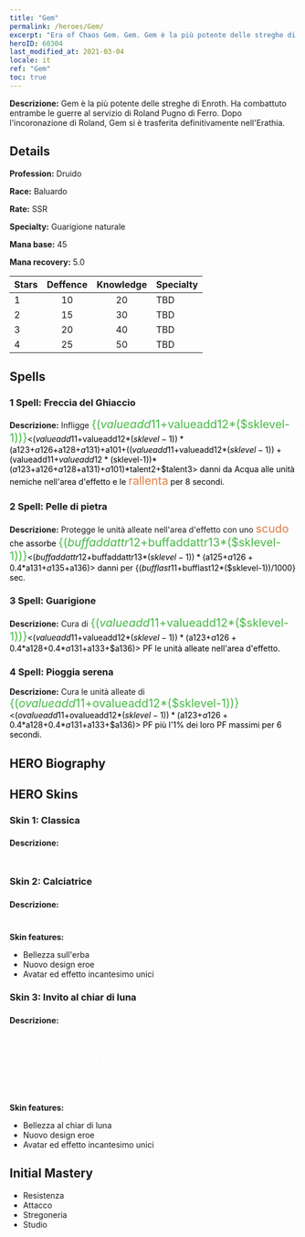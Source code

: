 ```yaml
---
title: "Gem"
permalink: /heroes/Gem/
excerpt: "Era of Chaos Gem. Gem. Gem è la più potente delle streghe di Enroth. Ha combattuto entrambe le guerre al servizio di Roland Pugno di Ferro. Dopo l'incoronazione di Roland, Gem si è trasferita definitivamente nell'Erathia."
heroID: 60304
last_modified_at: 2021-03-04
locale: it
ref: "Gem"
toc: true
---
```

 **Descrizione:** Gem è la più potente delle streghe di Enroth. Ha combattuto entrambe le guerre al servizio di Roland Pugno di Ferro. Dopo l'incoronazione di Roland, Gem si è trasferita definitivamente nell'Erathia.
## Details
 **Profession:** Druido

 **Race:** Baluardo

 **Rate:** SSR

 **Specialty:** Guarigione naturale

 **Mana base:** 45

 **Mana recovery:** 5.0


  | Stars   |    Deffence    |    Knowledge   |      Specialty     |
  |---------|:---------------:|:---------------:|--------------------|
  |    1    | 10 | 20 | TBD |
  |    2    | 15 | 30 | TBD |
  |    3    | 20 | 40 | TBD |
  |    4    | 25 | 50 | TBD |

## Spells
### 1 Spell: Freccia del Ghiaccio
 **Descrizione:** Infligge <span style="color: #48b946;font-size:20px">{($valueadd11+$valueadd12*($sklevel-1))}</span><span style="color: black"><($valueadd11+$valueadd12*($sklevel-1))*($a123+$a126+$a128+$a131)+$a101+(($valueadd11+$valueadd12*($sklevel-1))+($valueadd11+$valueadd12*($sklevel-1))*($a123+$a126+$a128+$a131)+$a101)*$talent2+$talent3> danni da Acqua alle unità nemiche nell'area d'effetto e le <span style="color: #e07c44;font-size:20px">rallenta</span><span style="color: black"> per 8 secondi.

### 2 Spell: Pelle di pietra
 **Descrizione:** Protegge le unità alleate nell'area d'effetto con uno <span style="color: #e07c44;font-size:20px">scudo</span><span style="color: black"> che assorbe <span style="color: #48b946;font-size:20px">{($buffaddattr12+$buffaddattr13*($sklevel-1))}</span><span style="color: black"><($buffaddattr12+$buffaddattr13*($sklevel-1))*($a125+$a126+0.4*$a131+$a135+$a136)> danni per {($bufflast11+$bufflast12*($sklevel-1))/1000} sec.

### 3 Spell: Guarigione
 **Descrizione:** Cura di <span style="color: #48b946;font-size:20px">{($valueadd11+$valueadd12*($sklevel-1))}</span><span style="color: black"><($valueadd11+$valueadd12*($sklevel-1))*($a123+$a126+0.4*$a128+0.4*$a131+$a133+$a136)> PF le unità alleate nell'area d'effetto.

### 4 Spell: Pioggia serena
 **Descrizione:** Cura le unità alleate di <span style="color: #48b946;font-size:20px">{($ovalueadd11+$ovalueadd12*($sklevel-1))}</span><span style="color: black"><($ovalueadd11+$ovalueadd12*($sklevel-1))*($a123+$a126+0.4*$a128+0.4*$a131+$a133+$a136)> PF più l'1% dei loro PF massimi per 6 secondi.


## HERO Biography

## HERO Skins
### Skin 1: **Classica**

 **Descrizione:** <span style="color: #ffffff;font-size:20px">Posso curare tutte le afflizioni del corpo, ma non posso far niente per guarire l'anima.</span>


### Skin 2: **Calciatrice**

 **Descrizione:** <span style="color: #ffffff;font-size:20px">Siamo i campioni! Il mondo è dei vincitori, non degli sconfitti!</span>

 **Skin features:** 

   - Bellezza sull'erba
   - Nuovo design eroe
   - Avatar ed effetto incantesimo unici

### Skin 3: **Invito al chiar di luna**

 **Descrizione:** <span style="color: #ffffff;font-size:20px">Il piccolo edificio è adatto al ritiro di un monarca in pericolo. Le rondini tornano al tetto alla luce della luna e delle torce. Appoggiata alla staccionata, una figura si gode il venticello. Chi attendono quegli occhi luminosi e quel sorriso misterioso?</span>

 **Skin features:** 

   - Bellezza al chiar di luna
   - Nuovo design eroe
   - Avatar ed effetto incantesimo unici


## Initial Mastery
   - Resistenza
   - Attacco
   - Stregoneria
   - Studio
